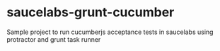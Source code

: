 # saucelabs-grunt-cucumber
Sample project to run cucumberjs acceptance tests in saucelabs using protractor and grunt task runner



